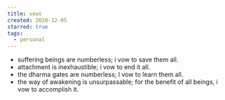 ```yaml
---
title: vows
created: 2020-12-05
starred: true
tags:
  - personal
---
```


* suffering beings are numberless; i vow to save them all.
* attachment is inexhaustible; i vow to end it all.
* the dharma gates are numberless; I vow to learn them all.
* the way of awakening is unsurpassable; for the benefit of all beings, i vow
  to accomplish it.
